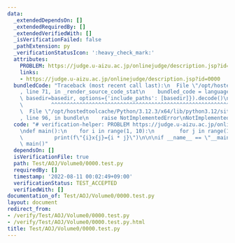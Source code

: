 ```yaml
---
data:
  _extendedDependsOn: []
  _extendedRequiredBy: []
  _extendedVerifiedWith: []
  _isVerificationFailed: false
  _pathExtension: py
  _verificationStatusIcon: ':heavy_check_mark:'
  attributes:
    PROBLEM: https://judge.u-aizu.ac.jp/onlinejudge/description.jsp?id=0000
    links:
    - https://judge.u-aizu.ac.jp/onlinejudge/description.jsp?id=0000
  bundledCode: "Traceback (most recent call last):\n  File \"/opt/hostedtoolcache/Python/3.12.3/x64/lib/python3.12/site-packages/onlinejudge_verify/documentation/build.py\"\
    , line 71, in _render_source_code_stat\n    bundled_code = language.bundle(stat.path,\
    \ basedir=basedir, options={'include_paths': [basedir]}).decode()\n          \
    \         ^^^^^^^^^^^^^^^^^^^^^^^^^^^^^^^^^^^^^^^^^^^^^^^^^^^^^^^^^^^^^^^^^^^^^^^^^^^^^^^^^\n\
    \  File \"/opt/hostedtoolcache/Python/3.12.3/x64/lib/python3.12/site-packages/onlinejudge_verify/languages/python.py\"\
    , line 96, in bundle\n    raise NotImplementedError\nNotImplementedError\n"
  code: "# verification-helper: PROBLEM https://judge.u-aizu.ac.jp/onlinejudge/description.jsp?id=0000\n\
    \ndef main():\n    for i in range(1, 10):\n        for j in range(1, 10):\n  \
    \          print(f\"{i}x{j}={i * j}\")\n\n\nif __name__ == \"__main__\":\n   \
    \ main()"
  dependsOn: []
  isVerificationFile: true
  path: Test/AOJ/Volume0/0000.test.py
  requiredBy: []
  timestamp: '2022-08-11 00:02:49+09:00'
  verificationStatus: TEST_ACCEPTED
  verifiedWith: []
documentation_of: Test/AOJ/Volume0/0000.test.py
layout: document
redirect_from:
- /verify/Test/AOJ/Volume0/0000.test.py
- /verify/Test/AOJ/Volume0/0000.test.py.html
title: Test/AOJ/Volume0/0000.test.py
---
```

